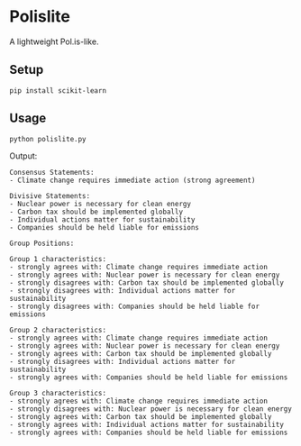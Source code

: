 # Polislite

A lightweight Pol.is-like.

## Setup

    pip install scikit-learn

## Usage

    python polislite.py

Output:

    Consensus Statements:
    - Climate change requires immediate action (strong agreement)

    Divisive Statements:
    - Nuclear power is necessary for clean energy
    - Carbon tax should be implemented globally
    - Individual actions matter for sustainability
    - Companies should be held liable for emissions

    Group Positions:

    Group 1 characteristics:
    - strongly agrees with: Climate change requires immediate action
    - strongly agrees with: Nuclear power is necessary for clean energy
    - strongly disagrees with: Carbon tax should be implemented globally
    - strongly disagrees with: Individual actions matter for sustainability
    - strongly disagrees with: Companies should be held liable for emissions

    Group 2 characteristics:
    - strongly agrees with: Climate change requires immediate action
    - strongly agrees with: Nuclear power is necessary for clean energy
    - strongly agrees with: Carbon tax should be implemented globally
    - strongly disagrees with: Individual actions matter for sustainability
    - strongly agrees with: Companies should be held liable for emissions

    Group 3 characteristics:
    - strongly agrees with: Climate change requires immediate action
    - strongly disagrees with: Nuclear power is necessary for clean energy
    - strongly agrees with: Carbon tax should be implemented globally
    - strongly agrees with: Individual actions matter for sustainability
    - strongly agrees with: Companies should be held liable for emissions
